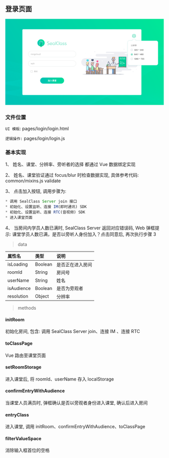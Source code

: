 ## 登录页面

![image](image/login.png)

### 文件位置

`UI 模板`: pages/login/login.html

`逻辑操作:` pages/login/login.js

### 基本实现

1、 姓名、课堂、分辨率、旁听者的选择 都通过 Vue 数据绑定实现

2、 姓名、课堂验证通过 focus/blur 时检查数据实现, 具体参考代码: common/mixins.js validate

3、 点击加入按钮, 调用步骤为:

```js
* 调用 SealClass Server join 接口
* 初始化、设置监听、连接 IM(即时通讯) SDK
* 初始化、设置监听、连接 RTC(音视频) SDK
* 进入课堂页面
```

4、 当房间内学员人数已满时, SealClass Server 返回对应错误码, Web 弹框提示: 课堂学员人数已满，是否以旁听人身份加入？点击同意后, 再次执行步骤 3

> data

|  属性名      | 类型     | 说明     |
| :---------- | :------- | :------- |
| isLoading | Boolean |  是否正在进入房间 |
| roomId |  String | 房间号 |
| userName |  String | 姓名 |
| isAudience |  Boolean | 是否为旁观者  |
| resolution |  Object | 分辨率  |

> methods

#### initRoom

初始化房间, 包含: 调用 SealClass Server join、连接 IM 、连接 RTC

#### toClassPage

Vue 路由至课堂页面

#### setRoomStorage

进入课堂后, 将 roomId、userName 存入 localStorage

#### confirmEntryWithAudience

当课堂人员满员时, 弹框确认是否以旁观者身份进入课堂, 确认后进入房间

#### entryClass

进入课堂, 调用 initRoom、confirmEntryWithAudience、toClassPage

#### filterValueSpace

消除输入框首位的空格
